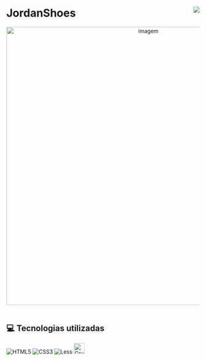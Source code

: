 # JordanShoes <img align="right" src="https://img.shields.io/static/v1?label=STATUS&message=Está %20Em Andamento &color=red&style=for-the-badge"/>

<div align="center" >
    <img width="725rem" src="https://servidor-estaticos-ten.vercel.app/shoes.png" alt="imagem">
</div> 
<br>


<h2>💻 Tecnologias utilizadas</h2>
<div style="display: inline_block">

![HTML5](https://img.shields.io/badge/html5-%23E34F26.svg?style=for-the-badge&logo=html5&logoColor=white)
![CSS3](https://img.shields.io/badge/css3-%231572B6.svg?style=for-the-badge&logo=css3&logoColor=white)
![Less](https://img.shields.io/badge/less-2B4C80?style=for-the-badge&logo=less&logoColor=white)
<img height="28em" src="https://badges.aleen42.com/src/grunt.svg" alt="Grunt">
</div>
